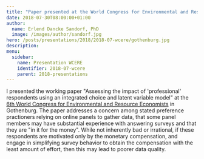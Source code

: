 ```yaml
---
title: "Paper presented at the World Congress for Environmental and Resource Economists"
date: 2018-07-30T08:00:00+01:00
author:
  name: Erlend Dancke Sandorf, PhD
  image: /images/author/sandorf.jpg
hero: /posts/presentations/2018/2018-07-wcere/gothenburg.jpg
description: 
menu:
  sidebar:
    name: Presentation WCERE
    identifier: 2018-07-wcere
    parent: 2018-presentations
---
```


I presented the working paper "Assessing the impact of 'professional' respondents using an integrated choice and latent variable model" at the [6th World Congress for Environmental and Resource Economists](http://www.eaere-conferences.org/index.php?y=2018) in Gothenburg. The paper addresses a concern among stated preference practioners relying on online panels to gather data, that some panel members may have substantial experience with answering surveys and that they are "in it for the money". While not inherently bad or irrational, if these respondents are motivated only by the monetary compensation, and engage in simplifying survey behavior to obtain the compensation with the least amount of effort, then this may lead to poorer data quality.
